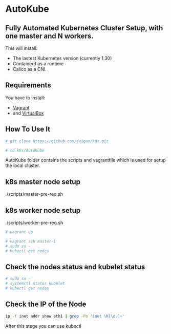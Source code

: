 # AutoKube

## Fully Automated Kubernetes Cluster Setup, with one master and N workers.

This will install:

- The lastest Kubernetes version (currently 1.30)
- Containerd as a runtime
- Calico as a CNI.

## Requirements

You have to install:
- [Vagrant](https://www.vagrantup.com/) 
- and [VirtualBox](https://www.virtualbox.org/)

## How To Use It

```bash
# git clone https://github.com/jaigan/k8s.git
```

```bash
# cd k8s/AutoKube
```

AutoKube folder contains the scripts and vagrantfile which is used for setup the local cluster.  

## k8s master node setup 

./scripts/master-pre-req.sh

## k8s worker node setup 
./scripts/worker-pre-req.sh 

```bash
# vagrant up
```
```bash
# vagrant ssh master-1
# sudo su -
# kubectl get nodes
```

## Check the nodes status and kubelet status
```bash
# sudo su -
# systemctl status kubelet
# kubectl get nodes
```

## Check the IP of the Node

```bash
ip -f inet addr show eth1 | grep -Po 'inet \K[\d.]+'
```
After this stage you can use kubectl




